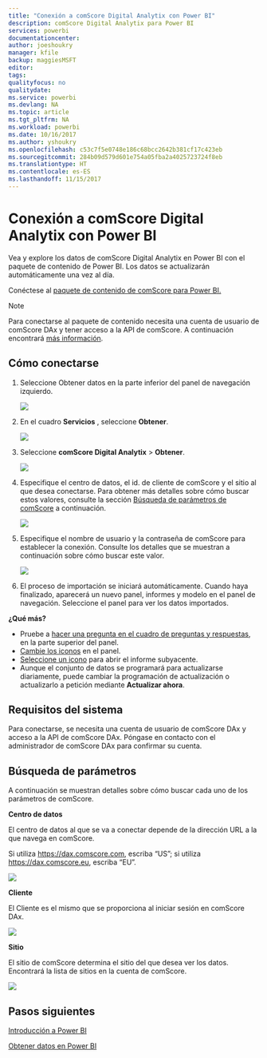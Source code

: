 ```yaml
---
title: "Conexión a comScore Digital Analytix con Power BI"
description: comScore Digital Analytix para Power BI
services: powerbi
documentationcenter: 
author: joeshoukry
manager: kfile
backup: maggiesMSFT
editor: 
tags: 
qualityfocus: no
qualitydate: 
ms.service: powerbi
ms.devlang: NA
ms.topic: article
ms.tgt_pltfrm: NA
ms.workload: powerbi
ms.date: 10/16/2017
ms.author: yshoukry
ms.openlocfilehash: c53c7f5e0748e186c68bcc2642b381cf17c423eb
ms.sourcegitcommit: 284b09d579d601e754a05fba2a4025723724f8eb
ms.translationtype: HT
ms.contentlocale: es-ES
ms.lasthandoff: 11/15/2017
---
```

# <a name="connect-to-comscore-digital-analytix-with-power-bi"></a>Conexión a comScore Digital Analytix con Power BI
Vea y explore los datos de comScore Digital Analytix en Power BI con el paquete de contenido de Power BI. Los datos se actualizarán automáticamente una vez al día.

Conéctese al [paquete de contenido de comScore para Power BI.](https://app.powerbi.com/getdata/services/comscore)

>[!NOTE]
>Para conectarse al paquete de contenido necesita una cuenta de usuario de comScore DAx y tener acceso a la API de comScore. A continuación encontrará [más información](#Requirements).

## <a name="how-to-connect"></a>Cómo conectarse
1. Seleccione Obtener datos en la parte inferior del panel de navegación izquierdo.
   
   ![](media/service-connect-to-connect-to/getdata.png)
2. En el cuadro **Servicios** , seleccione **Obtener**.
   
   ![](media/service-connect-to-connect-to/services.png)
3. Seleccione **comScore Digital Analytix** \> **Obtener**.
   
   ![](media/service-connect-to-connect-to/comscore.png)
4. Especifique el centro de datos, el id. de cliente de comScore y el sitio al que desea conectarse. Para obtener más detalles sobre cómo buscar estos valores, consulte la sección [Búsqueda de parámetros de comScore](#FindingParams) a continuación.
   
   ![](media/service-connect-to-connect-to/parameters.png)
5. Especifique el nombre de usuario y la contraseña de comScore para establecer la conexión. Consulte los detalles que se muestran a continuación sobre cómo buscar este valor.
   
   ![](media/service-connect-to-connect-to/creds.png)
6. El proceso de importación se iniciará automáticamente. Cuando haya finalizado, aparecerá un nuevo panel, informes y modelo en el panel de navegación. Seleccione el panel para ver los datos importados.

**¿Qué más?**

* Pruebe a [hacer una pregunta en el cuadro de preguntas y respuestas](service-q-and-a.md), en la parte superior del panel.
* [Cambie los iconos](service-dashboard-edit-tile.md) en el panel.
* [Seleccione un icono](service-dashboard-tiles.md) para abrir el informe subyacente.
* Aunque el conjunto de datos se programará para actualizarse diariamente, puede cambiar la programación de actualización o actualizarlo a petición mediante **Actualizar ahora**.

<a name="Requirements"></a>

## <a name="system-requirements"></a>Requisitos del sistema
Para conectarse, se necesita una cuenta de usuario de comScore DAx y acceso a la API de comScore DAx. Póngase en contacto con el administrador de comScore DAx para confirmar su cuenta.

<a name="FindingParams"></a>

## <a name="finding-parameters"></a>Búsqueda de parámetros
A continuación se muestran detalles sobre cómo buscar cada uno de los parámetros de comScore.

**Centro de datos**

El centro de datos al que se va a conectar depende de la dirección URL a la que navega en comScore.

Si utiliza https://dax.comscore.com, escriba “US”; si utiliza https://dax.comscore.eu, escriba “EU”.

![](media/service-connect-to-connect-to/comscore_url.png) 

**Cliente**

El Cliente es el mismo que se proporciona al iniciar sesión en comScore DAx.

![](media/service-connect-to-connect-to/comscore_signin.png) 

**Sitio**

El sitio de comScore determina el sitio del que desea ver los datos. Encontrará la lista de sitios en la cuenta de comScore.

![](media/service-connect-to-connect-to/comscore_sites.png)

## <a name="next-steps"></a>Pasos siguientes
[Introducción a Power BI](service-get-started.md)

[Obtener datos en Power BI](service-get-data.md)

